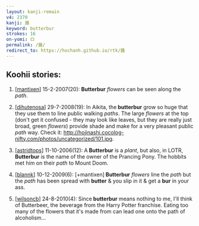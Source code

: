 ```yaml
---
layout: kanji-remain
v4: 2370
kanji: 蕗
keyword: butterbur
strokes: 16
on-yomi: ロ
permalink: /蕗/
redirect_to: https://hochanh.github.io/rtk/蕗
---
```


## Koohii stories: 

1) [<a href="http://kanji.koohii.com/profile/mantixen">mantixen</a>] 15-2-2007(20): <strong>Butterbur</strong> <em>flowers</em> can be seen along the <em>path</em>.

2) [<a href="http://kanji.koohii.com/profile/dihutenosa">dihutenosa</a>] 29-7-2008(19): In Aikita, the<strong> butterbur</strong> grow so huge that they use them to line public walking <em>paths</em>. The large <em>flowers</em> at the top (don&#039;t get it confused - they may look like leaves, but they are really just broad, green <em>flowers</em>) provide shade and make for a very pleasant public <em>path</em> way. Check it: <a href="http://hojinashi.cocolog-nifty.com/photos/uncategorized/101.jpg">http://hojinashi.cocolog-nifty.com/photos/uncategorized/101.jpg</a>.

3) [<a href="http://kanji.koohii.com/profile/astridtops">astridtops</a>] 11-10-2006(12): A<strong> Butterbur</strong> is a <em>plant</em>, but also, in LOTR,<strong> Butterbur</strong> is the name of the owner of the Prancing Pony. The hobbits met him on their <em>path</em> to Mount Doom.

4) [<a href="http://kanji.koohii.com/profile/blannk">blannk</a>] 10-12-2009(6): [+mantixen]<strong> Butterbur</strong> <em>flowers</em> line the <em>path</em> but the <em>path</em> has been spread with <strong>butter</strong> &amp; you slip in it &amp; get a <strong>bur</strong> in your ass.

5) [<a href="http://kanji.koohii.com/profile/wilsoncb">wilsoncb</a>] 24-8-2010(4): Since<strong> butterbur</strong> means nothing to me, I&#039;ll think of Butterbeer, the beverage from the Harry Potter franchise. Eating too many of the flowers that it&#039;s made from can lead one onto the path of alcoholism...

